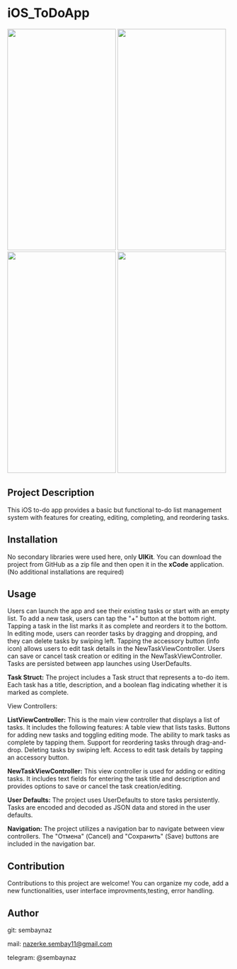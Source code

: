 # iOS_ToDoApp

<img width = "245" height = "500" src = "https://github.com/sembaynaz/iOS_ToDoApp/assets/96616194/16ce05a4-c97c-48d8-8486-ce9227d52b48">
<img width = "245" height = "500" src = "https://github.com/sembaynaz/iOS_ToDoApp/assets/96616194/79a106fe-b242-4c78-a546-baf547497189">
<img width = "245" height = "500" src = "https://github.com/sembaynaz/iOS_ToDoApp/assets/96616194/b3fb47c0-851b-4f38-9d6d-1ce352a31ca1">
<img width = "245" height = "500" src = "https://github.com/sembaynaz/iOS_ToDoApp/assets/96616194/b3942afb-8fa9-4470-bceb-e1989c508b99">

## Project Description
This iOS to-do app provides a basic but functional to-do list management system with features for creating, editing, completing, and reordering tasks.

## Installation
No secondary libraries were used here, only **UIKit**. You can download the project from GitHub as a zip file and then open it in the **xCode** application. (No additional installations are required)

## Usage
Users can launch the app and see their existing tasks or start with an empty list.
To add a new task, users can tap the "+" button at the bottom right.
Tapping a task in the list marks it as complete and reorders it to the bottom.
In editing mode, users can reorder tasks by dragging and dropping, and they can delete tasks by swiping left.
Tapping the accessory button (info icon) allows users to edit task details in the NewTaskViewController.
Users can save or cancel task creation or editing in the NewTaskViewController.
Tasks are persisted between app launches using UserDefaults.

**Task Struct:** The project includes a Task struct that represents a to-do item. Each task has a title, description, and a boolean flag indicating whether it is marked as complete.

View Controllers:

**ListViewController:** This is the main view controller that displays a list of tasks. It includes the following features:
A table view that lists tasks.
Buttons for adding new tasks and toggling editing mode.
The ability to mark tasks as complete by tapping them.
Support for reordering tasks through drag-and-drop.
Deleting tasks by swiping left.
Access to edit task details by tapping an accessory button.

**NewTaskViewController:** This view controller is used for adding or editing tasks. It includes text fields for entering the task title and description and provides options to save or cancel the task creation/editing.

**User Defaults:** The project uses UserDefaults to store tasks persistently. Tasks are encoded and decoded as JSON data and stored in the user defaults.

**Navigation:** The project utilizes a navigation bar to navigate between view controllers. The "Отмена" (Cancel) and "Сохранить" (Save) buttons are included in the navigation bar.

## Contribution
Contributions to this project are welcome!
You can organize my code, add a new functionalities, user interface improvments,testing, error handling. 

## Author
git: sembaynaz

mail: nazerke.sembay11@gmail.com 

telegram: @sembaynaz
